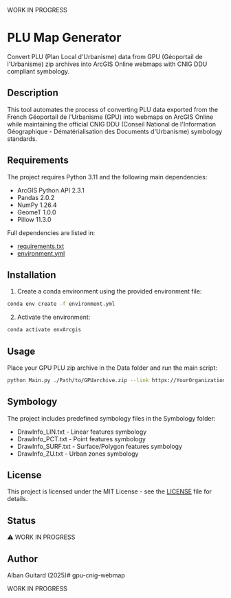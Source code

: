 WORK IN PROGRESS

# PLU Map Generator

Convert PLU (Plan Local d'Urbanisme) data from GPU (Géoportail de l'Urbanisme) zip archives into ArcGIS Online webmaps with CNIG DDU compliant symbology.

## Description

This tool automates the process of converting PLU data exported from the French Géoportail de l'Urbanisme (GPU) into webmaps on ArcGIS Online while maintaining the official CNIG DDU (Conseil National de l'Information Géographique - Dématérialisation des Documents d'Urbanisme) symbology standards.

## Requirements

The project requires Python 3.11 and the following main dependencies:

- ArcGIS Python API 2.3.1
- Pandas 2.0.2
- NumPy 1.26.4
- GeomeT 1.0.0
- Pillow 11.3.0

Full dependencies are listed in:
- [requirements.txt](requirements.txt)
- [environment.yml](environment.yml)

## Installation

1. Create a conda environment using the provided environment file:
```sh
conda env create -f environment.yml
```

2. Activate the environment:
```sh
conda activate envArcgis
```

## Usage

Place your GPU PLU zip archive in the Data folder and run the main script:

```sh
python Main.py ./Path/to/GPUarchive.zip --link https://YourOrganizationURL.maps.arcgis.com --folder AGOL_folder_name --username your_AGOL_username --password your_AGOL_username
```


## Symbology

The project includes predefined symbology files in the Symbology folder:
- DrawInfo_LIN.txt - Linear features symbology
- DrawInfo_PCT.txt - Point features symbology 
- DrawInfo_SURF.txt - Surface/Polygon features symbology
- DrawInfo_ZU.txt - Urban zones symbology

## License

This project is licensed under the MIT License - see the [LICENSE](LICENSE) file for details.

## Status

⚠️ WORK IN PROGRESS

## Author

Alban Guitard (2025)# gpu-cnig-webmap

WORK IN PROGRESS

